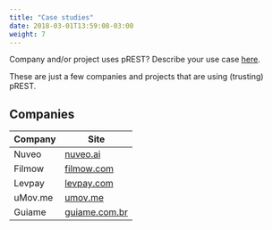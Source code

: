 ```yaml
---
title: "Case studies"
date: 2018-03-01T13:59:08-03:00
weight: 7
---
```


Company and/or project uses pREST? Describe your use case [here](https://github.com/prest/prest/issues/new?title=Case%20Studies:%20).

These are just a few companies and projects that are using (trusting) pREST.

## Companies

| Company | Site |
| --- | --- |
| Nuveo | [nuveo.ai](https://nuveo.ai/) |
| Filmow | [filmow.com](https://filmow.com/) |
| Levpay | [levpay.com](https://levpay.com/) |
| uMov.me | [umov.me](https://www.umov.me/) |
| Guiame | [guiame.com.br](https://guiame.com.br/) |
